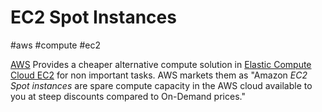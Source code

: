 # EC2 Spot Instances
#aws #compute #ec2 

[AWS](Cloud%20Computing/AWS/AWS.md) Provides a cheaper alternative compute solution in [Elastic Compute Cloud EC2](Cloud%20Computing/AWS/Compute/Elastic%20Compute%20Cloud%20EC2.md) for non important tasks. AWS markets them as "Amazon _EC2 Spot instances_ are spare compute capacity in the AWS cloud available to you at steep discounts compared to On-Demand prices." 
